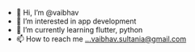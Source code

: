 - 👋 Hi, I’m @vaibhav
- 👀 I’m interested in app development
- 🌱 I’m currently learning flutter, python
- 📫 How to reach me ...vaibhav.sultania@gmail.com

<!---
vaibhav891/vaibhav891 is a ✨ special ✨ repository because its `README.md` (this file) appears on your GitHub profile.
You can click the Preview link to take a look at your changes.
--->
